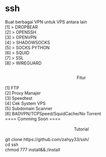 # ssh
Buat berbagai VPN untuk VPS antara lain
<br>[1] > DROPBEAR
<br>[2] > OPENSSH
<br>[3] > OPENVPN
<br>[4] > SHADOWSOCKS
<br>[5] > SOCKS PYTHON
<br>[6] > SQUID
<br>[7] > SSL
<br>[8] > WIREGUARD
<br><br>
<center> Fitur </center>
<br>[1] FTP
<br>[2] Proxy Manajer
<br>[3] Speedtest
<br>[4] Cek System VPS
<br>[5] Subdomain Scanner
<br>[6] BADVPN/TCPSpeed/SquidCache/No Torrent
<br>==== Comming Soon ====
<br><br>
<center>Tutorial</center>
<br>git clone https://github.com/zahyy33/ssh/
<br>cd ssh
<br>chmod 777 install&&./install
